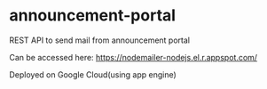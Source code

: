 # announcement-portal
REST API to send mail from announcement portal

Can be accessed here: https://nodemailer-nodejs.el.r.appspot.com/

Deployed on Google Cloud(using app engine)



